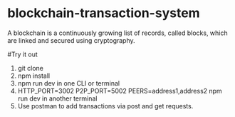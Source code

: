 # blockchain-transaction-system
A blockchain is a continuously growing list of records, called blocks, which are linked and secured using cryptography.

#Try it out
1. git clone <repo>
2. npm install
3. npm run dev in one CLI or terminal
4. HTTP_PORT=3002 P2P_PORT=5002 PEERS=address1,address2 npm run dev in another terminal
5. Use postman to add transactions via post and get requests.
